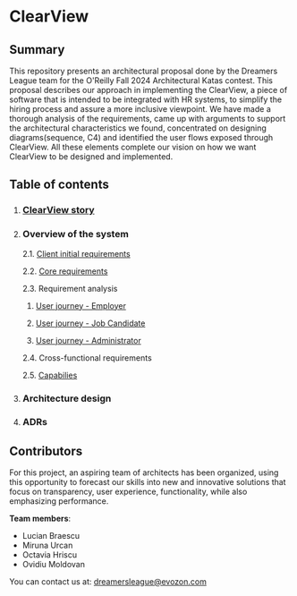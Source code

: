 # ClearView

## Summary
This repository presents an architectural proposal done by the Dreamers League team for the O'Reilly Fall 2024 Architectural Katas contest. This proposal describes our approach in implementing the ClearView, a piece of software that is intended to be integrated with HR systems, to simplify the hiring process and assure a more inclusive viewpoint. We have made a thorough analysis of the requirements, came up with arguments to support the architectural characteristics we found, concentrated on designing diagrams(sequence, C4) and identified the user flows exposed through ClearView. All these elements complete our vision on how we want ClearView to be designed and implemented.

## Table of contents
1. ### [ClearView story](https://github.com/octaviaah/ClearView/blob/main/1.%20Requirements/ClearView%20Story.md)
   
2. ### Overview of the system

   2.1. [Client initial requirements](https://github.com/octaviaah/ClearView/blob/main/1.Requirements/ClientInitialRequirements.md)
   
   2.2. [Core requirements](https://github.com/octaviaah/ClearView/blob/main/1.%20Requirements/CoreRequirements.md)

   2.3. Requirement analysis
   
     1. [User journey - Employer](https://github.com/octaviaah/ClearView/blob/main/1.Requirements/UserJourneys/Employer.md)

     2. [User journey - Job Candidate](https://github.com/octaviaah/ClearView/blob/main/1.Requirements/UserJourneys/JobCandidate.md)

     3. [User journey - Administrator](https://github.com/octaviaah/ClearView/blob/main/1.Requirements/UserJourneys/Admin.md)

   2.4. Cross-functional requirements
  
   2.5. [Capabilies](https://github.com/octaviaah/ClearView/blob/main/1.Requirements/Capabilities.md)

3. ### Architecture design
4. ### ADRs

## Contributors
For this project, an aspiring team of architects has been organized, using this opportunity to forecast our skills into new and innovative solutions that focus on transparency, user experience, functionality, while also emphasizing performance.

**Team members**:
* Lucian Braescu
* Miruna Urcan
* Octavia Hriscu
* Ovidiu Moldovan

You can contact us at: dreamersleague@evozon.com
